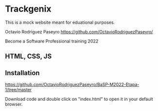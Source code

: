# Trackgenix

This is a mock website meant for eduational purposes.

Octavio Rodriguez Paseyro
https://github.com/OctavioRodriguezPaseyro/

Become a Software Professional training 2022

## HTML, CSS, JS

## Installation
https://github.com/OctavioRodriguezPaseyro/BaSP-M2022-Etapa-1/tree/master

Download code and double click on "index.html" to open it in your default browser.